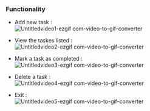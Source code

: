 ### Functionality

* Add new task : \
![Untitledvideo1-ezgif com-video-to-gif-converter](https://github.com/BigBadBodyPillow/CLI-task-management-applicatio/assets/119925640/7561c454-efa8-43b7-b278-dd7248eaa460)

* View the taskes listed : \
  ![Untitledvideo2-ezgif com-video-to-gif-converter](https://github.com/BigBadBodyPillow/CLI-task-management-applicatio/assets/119925640/126b176a-5503-4fe6-9731-7154bf881c83)
  
* Mark a task as completed : \
![Untitledvideo3-ezgif com-video-to-gif-converter](https://github.com/BigBadBodyPillow/CLI-task-management-applicatio/assets/119925640/224c2a11-fdd7-4c83-82bc-3b13574c22fc)
  
* Delete a task : \
![Untitledvideo4-ezgif com-video-to-gif-converter](https://github.com/BigBadBodyPillow/CLI-task-management-applicatio/assets/119925640/482519e9-ba5e-41d6-b03e-51a6fe491df0)

* Exit : \
![Untitledvideo5-ezgif com-video-to-gif-converter](https://github.com/BigBadBodyPillow/CLI-task-management-applicatio/assets/119925640/07f4cfb3-84e4-4b3d-8fc6-365bbda384d0)

  
